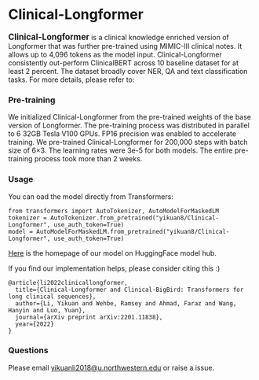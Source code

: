 # Clinical-Longformer

<span style="font-size:larger;">**Clinical-Longformer**</span> is a clinical knowledge enriched version of Longformer that was further pre-trained using MIMIC-III clinical notes. It allows up to 4,096 tokens as the model input. Clinical-Longformer consistently out-perform ClinicalBERT across 10 baseline dataset for at least 2 percent. The dataset broadly cover NER, QA and text classification tasks. For more details, please refer to: 

### Pre-training
We initialized Clinical-Longformer from the pre-trained weights of the base version of Longformer. The pre-training process was distributed in parallel to 6 32GB Tesla V100 GPUs. FP16 precision was enabled to accelerate training. We pre-trained Clinical-Longformer for 200,000 steps with batch size of 6×3. The learning rates were 3e-5 for both models. The entire pre-training process took more than 2 weeks. 

### Usage
You can oad the model directly from Transformers:
```
from transformers import AutoTokenizer, AutoModelForMaskedLM
tokenizer = AutoTokenizer.from_pretrained("yikuan8/Clinical-Longformer", use_auth_token=True)
model = AutoModelForMaskedLM.from_pretrained("yikuan8/Clinical-Longformer", use_auth_token=True)
```
[Here](https://huggingface.co/yikuan8/Clinical-Longformer) is the homepage of our model on HuggingFace model hub.

If you find our implementation helps, please consider citing this :)
```
@article{li2022clinicallongformer,
  title={Clinical-Longformer and Clinical-BigBird: Transformers for long clinical sequences},
  author={Li, Yikuan and Wehbe, Ramsey and Ahmad, Faraz and Wang, Hanyin and Luo, Yuan},
  journal={arXiv preprint arXiv:2201.11838},
  year={2022}
}
```

### Questions
Please email yikuanli2018@u.northwestern.edu or raise a issue.




